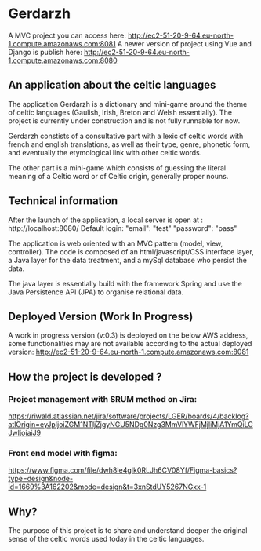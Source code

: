 
# Gerdarzh
A MVC project you can access here: 
http://ec2-51-20-9-64.eu-north-1.compute.amazonaws.com:8081
A newer version of project using Vue and Django is publish here:
http://ec2-51-20-9-64.eu-north-1.compute.amazonaws.com:8080

## An application about the celtic languages
The application Gerdarzh is a dictionary and mini-game around the theme of celtic languages (Gaulish, Irish, Breton and Welsh essentially). The project is currently under construction and is not fully runnable for now.

Gerdarzh constists of a consultative part with a lexic of celtic words with french and english translations, as well as their type, genre, phonetic form, and eventually the etymological link with other celtic words.

The other part is a mini-game which consists of guessing the literal meaning of a Celtic word or of Celtic origin, generally proper nouns.


## Technical information
After the launch of the application, a local server is open at : http://localhost:8080/
Default login:
"email": "test"
"password": "pass"

The application is web oriented with an MVC pattern (model, view, controller).
The code is composed of an html/javascript/CSS interface layer, a Java layer for the data treatment, and a mySql database who persist the data.

The java layer is essentially build with the framework Spring and use the Java Persistence API (JPA) to organise relational data.

## Deployed Version (Work In Progress)
A work in progress version (v:0.3) is deployed on the below AWS address, some functionalities may are not available according to the actual deployed version:
http://ec2-51-20-9-64.eu-north-1.compute.amazonaws.com:8081

## How the project is developed ?
### Project management with SRUM method on Jira:
https://riwald.atlassian.net/jira/software/projects/LGER/boards/4/backlog?atlOrigin=eyJpIjoiZGM1NTljZjgyNGU5NDg0Nzg3MmVlYWFjMjliMjA1YmQiLCJwIjoiaiJ9

### Front end model with figma:
https://www.figma.com/file/dwh8Ie4gIk0RLJh6CV08Yf/Figma-basics?type=design&node-id=1669%3A162202&mode=design&t=3xnStdUY5267NGxx-1


## Why?
The purpose of this project is to share and understand deeper the original sense of the celtic words used today in the celtic languages.

